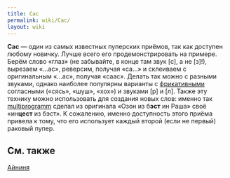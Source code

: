 ```yaml
---
title: Сас
permalink: wiki/Сас/
layout: wiki
---
```


**Сас** — один из самых известных пуперских приёмов, так как доступен
любому новичку. Лучше всего его продемонстрировать на примере. Берём
слово «глаз» (не забывайте, в конце там звук \[с\], а не \[з\]!),
вырезаем «…ас», реверсим, получая «са…» и склеиваем с оригинальным
«…ас», получая «саас». Делать так можно с разными звуками, однако
наиболее популярны варианты с
[фрикативными](https://ru.wikipedia.org/wiki/%D0%A4%D1%80%D0%B8%D0%BA%D0%B0%D1%82%D0%B8%D0%B2%D0%BD%D1%8B%D0%B5_%D1%81%D0%BE%D0%B3%D0%BB%D0%B0%D1%81%D0%BD%D1%8B%D0%B5)
согласными («сясь», «шуш», «хох») и звуками \[р\] и \[л\]. Также эту
технику можно использовать для создания новых слов: именно так
[multiprogramm](multiprogramm "wikilink") сделал из оригинала «Озон из
б**эст** ин Раша» своё «ин**цест** из бэст». К сожалению, именно
доступность этого приёма привела к тому, что его использует каждый
второй (если не первый) раковый пупер.

## См. также

[Айниня](Айниня "wikilink")

